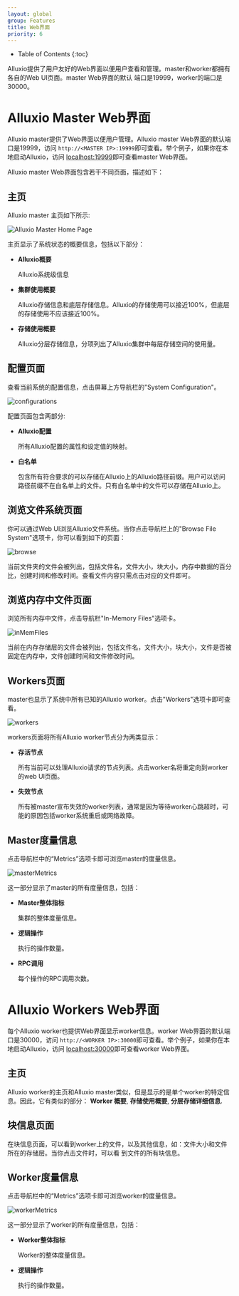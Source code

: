 ```yaml
---
layout: global
group: Features
title: Web界面
priority: 6
---
```


* Table of Contents
{:toc}

Alluxio提供了用户友好的Web界面以便用户查看和管理。master和worker都拥有各自的Web UI页面。master Web界面的默认
端口是19999，worker的端口是30000。

# Alluxio Master Web界面

Alluxio master提供了Web界面以便用户管理。Alluxio master Web界面的默认端口是19999，访问
`http://<MASTER IP>:19999`即可查看。举个例子，如果你在本地启动Alluxio，访问
[localhost:19999](http://localhost:19999)即可查看master Web界面。

Alluxio master Web界面包含若干不同页面，描述如下：

## 主页

Alluxio master 主页如下所示:

![Alluxio Master Home Page]({{site.data.img.screenshot_overview}})

主页显示了系统状态的概要信息，包括以下部分：

* **Alluxio概要**

    Alluxio系统级信息

* **集群使用概要**

    Alluxio存储信息和底层存储信息。Alluxio的存储使用可以接近100%，但底层的存储使用不应该接近100%。

* **存储使用概要**

   Alluxio分层存储信息，分项列出了Alluxio集群中每层存储空间的使用量。

## 配置页面

查看当前系统的配置信息，点击屏幕上方导航栏的"System Configuration"。

![configurations]({{site.data.img.screenshot_systemConfiguration}})

配置页面包含两部分:

* **Alluxio配置**

     所有Alluxio配置的属性和设定值的映射。

* **白名单**

    包含所有符合要求的可以存储在Alluxio上的Alluxio路径前缀。用户可以访问路径前缀不在白名单上的文件。只有白名单中的文件可以存储在Alluxio上。

## 浏览文件系统页面

你可以通过Web UI浏览Alluxio文件系统。当你点击导航栏上的"Browse File System"选项卡，你可以看到如下的页面：

![browse]({{site.data.img.screenshot_browseFileSystem}})

当前文件夹的文件会被列出，包括文件名，文件大小，块大小，内存中数据的百分比，创建时间和修改时间。查看文件内容只需点击对应的文件即可。

## 浏览内存中文件页面

浏览所有内存中文件，点击导航栏"In-Memory Files"选项卡。

![inMemFiles]({{site.data.img.screenshot_inMemoryFiles}})

当前在内存存储层的文件会被列出，包括文件名，文件大小，块大小，文件是否被固定在内存中，文件创建时间和文件修改时间。

## Workers页面

master也显示了系统中所有已知的Alluxio worker。点击"Workers"选项卡即可查看。

![workers]({{site.data.img.screenshot_workers}})

workers页面将所有Alluxio worker节点分为两类显示：

* **存活节点**

    所有当前可以处理Alluxio请求的节点列表。点击worker名将重定向到worker的web UI页面。

* **失效节点**

    所有被master宣布失效的worker列表，通常是因为等待worker心跳超时，可能的原因包括worker系统重启或网络故障。

## Master度量信息 

点击导航栏中的“Metrics”选项卡即可浏览master的度量信息。

![masterMetrics]({{site.data.img.screenshot_masterMetrics}})

这一部分显示了master的所有度量信息，包括：

* **Master整体指标**

    集群的整体度量信息。

* **逻辑操作**

    执行的操作数量。

* **RPC调用**

    每个操作的RPC调用次数。

# Alluxio Workers Web界面

每个Alluxio worker也提供Web界面显示worker信息。worker Web界面的默认端口是30000，访问
`http://<WORKER IP>:30000`即可查看。举个例子，如果你在本地启动Alluxio，访问
[localhost:30000](http://localhost:30000)即可查看worker Web界面。

## 主页

Alluxio worker的主页和Alluxio master类似，但是显示的是单个worker的特定信息。因此，它有类似的部分：
**Worker 概要**, **存储使用概要**, **分层存储详细信息**.

## 块信息页面

在块信息页面，可以看到worker上的文件，以及其他信息，如：文件大小和文件所在的存储层。当你点击文件时，可以看
到文件的所有块信息。

## Worker度量信息

点击导航栏中的“Metrics”选项卡即可浏览worker的度量信息。

![workerMetrics]({{site.data.img.screenshot_workerMetrics}})

这一部分显示了worker的所有度量信息，包括：

* **Worker整体指标**

    Worker的整体度量信息。

* **逻辑操作**

    执行的操作数量。
